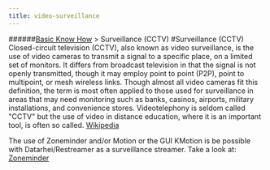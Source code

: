 ```yaml
---
title: video-surveillance
---
```

######[Basic Know How](../wiki/basic-know-how.html) > Surveillance (CCTV)
#Surveillance (CCTV)
Closed-circuit television (CCTV), also known as video surveillance, is the use of video cameras to transmit a signal to a specific place, on a limited set of monitors. It differs from broadcast television in that the signal is not openly transmitted, though it may employ point to point (P2P), point to multipoint, or mesh wireless links. Though almost all video cameras fit this definition, the term is most often applied to those used for surveillance in areas that may need monitoring such as banks, casinos, airports, military installations, and convenience stores. Videotelephony is seldom called "CCTV" but the use of video in distance education, where it is an important tool, is often so called. <a href=" https://en.wikipedia.org/wiki/Closed-circuit_television" target="_blank">Wikipedia</a>

The use of Zoneminder and/or Motion or the GUI KMotion is be possible with Datarhei/Restreamer as a surveillance streamer. Take a look at: [Zoneminder](../wiki/zoneminder.html)
